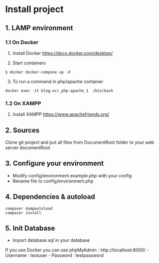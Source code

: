 # Install project

## 1. LAMP environment

### 1.1 On Docker
1) Install Docker
https://docs.docker.com/desktop/

2) Start containers
```
$ docker docker-compose up -d
```

3) To run a command in php/apache container
```
docker exec -it blog-ocr_php-apache_1  /bin/bash
```

### 1.2 On XAMPP
1) Install XAMPP
https://www.apachefriends.org/

## 2. Sources
Clone git project and put all files from DocumentRoot folder to your web server documentRoot 

## 3. Configure your environment
- Modify config/environment.example.php with your config 
- Rename file to config/environment.php

## 4. Dependencies & autoload
```
composer dumpautoload
composer install
```

## 5. Init Database
- Import database.sql in your database

If you use Docker you can use phpMyAdmin : http://localhost:8000/
    - Username : testuser
    - Password : testpassword
